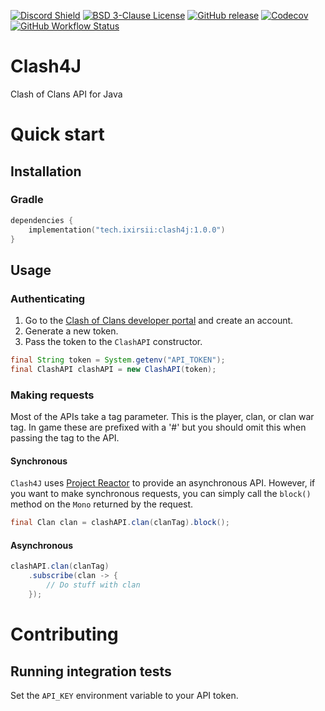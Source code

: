 [![Discord Shield](https://discordapp.com/api/guilds/452233740408717313/widget.png?style=shield)](https://discord.gg/KTgshSbEUU)
[![BSD 3-Clause License](https://img.shields.io/badge/license-BSD%203--Clause-blue.svg)](https://opensource.org/license/bsd-3-clause)
[![GitHub release](https://img.shields.io/github/release/Ixirsii/Clash4J.svg?style=flat-square)](https://github.com/Ixirsii/Clash4J/releases/latest)
[![Codecov](https://img.shields.io/codecov/c/github/Ixirsii/Clash4J?logo=codecov&style=flat-square)](https://codecov.io/gh/Ixirsii/Clash4J)
[![GitHub Workflow Status](https://img.shields.io/github/actions/workflow/status/Ixirsii/Clash4J/build.yml?branch=main&logo=github&style=flat-square)](https://github.com/Ixirsii/Clash4J/actions?workflow=build)

# Clash4J
Clash of Clans API for Java

# Quick start

## Installation

### Gradle

```kotlin
dependencies {
    implementation("tech.ixirsii:clash4j:1.0.0")
}
```

## Usage

### Authenticating

1. Go to the [Clash of Clans developer portal](https://developer.clashofclans.com) and create
   an account.
2. Generate a new token.
3. Pass the token to the `ClashAPI` constructor.

```java
final String token = System.getenv("API_TOKEN");
final ClashAPI clashAPI = new ClashAPI(token);
```

### Making requests

Most of the APIs take a tag parameter. This is the player, clan, or clan war
tag. In game these are prefixed with a '#' but you should omit this when
passing the tag to the API.

#### Synchronous

`Clash4J` uses [Project Reactor](https://projectreactor.io/) to provide an
asynchronous API. However, if you want to make synchronous requests, you can
simply call the `block()` method on the `Mono` returned by the request.

```java
final Clan clan = clashAPI.clan(clanTag).block();
```

#### Asynchronous

```java
clashAPI.clan(clanTag)
    .subscribe(clan -> {
        // Do stuff with clan
    });
```

# Contributing

## Running integration tests

Set the `API_KEY` environment variable to your API token.

